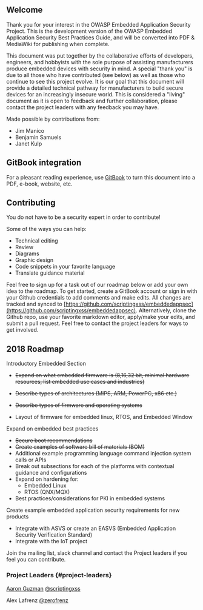 ## Welcome

Thank you for your interest in the OWASP Embedded Application Security Project. This is the development version of the OWASP Embedded Application Security Best Practices Guide, and will be converted into PDF & MediaWiki for publishing when complete.

This document was put together by the collaborative efforts of developers, engineers, and hobbyists with the sole purpose of assisting manufacturers produce embedded devices with security in mind. A special "thank you" is due to all those who have contributed \(see below\) as well as those who continue to see this project evolve. It is our goal that this document will provide a detailed technical pathway for manufacturers to build secure devices for an increasingly insecure world. This is considered a "living" document as it is open to feedback and further collaboration, please contact the project leaders with any feedback you may have.

Made possible by contributions from:

* Jim Manico
* Benjamin Samuels
* Janet Kulp

## GitBook integration

For a pleasant reading experience, use [GitBook](https://github.com/GitbookIO/gitbook) to turn this document into a PDF, e-book, website, etc.

## Contributing

You do not have to be a security expert in order to contribute!

Some of the ways you can help:

* Technical editing
* Review
* Diagrams
* Graphic design
* Code snippets in your favorite language
* Translate guidance material 

Feel free to sign up for a task out of our roadmap below or add your own idea to the roadmap. To get started, create a GitBook account or sign in with your Github credentials to add  comments and make edits. All changes are tracked and synced to [https://github.com/scriptingxss/embeddedappsec](https://github.com/scriptingxss/embeddedappsec).  Alternatively, clone the Github repo, use your favorite markdown editor, apply/make your edits, and submit a pull request. Feel free to contact the project leaders for ways to get involved.

## 2018 Roadmap

Introductory Embedded Section

* ~~Expand on what embedded firmware is \(8,16,32 bit, minimal hardware resources, list embedded use cases and industries\)~~

* ~~Describe types of architectures \(MIPS, ARM, PowerPC, x86 etc.\)~~
* ~~Describe types of firmware and operating systems~~
* Layout of firmware for embedded linux, RTOS, and Embedded Window

Expand on embedded best practices

* ~~Secure boot recommendations~~
* ~~Create examples of software bill of materials \(BOM\)~~
* Additional example programming language command injection system calls or APIs
* Break out subsections for each of the platforms with contextual guidance and configurations
* Expand on hardening for:
  * Embedded Linux
  * RTOS \(QNX/MQX\)
* Best practices/considerations for PKI in embedded systems

Create example embedded application security requirements for new products

* Integrate with ASVS or create an EASVS \(Embedded Application Security Verification Standard\)
* Integrate with the IoT project

Join the mailing list, slack channel and contact the Project leaders if you feel you can contribute.

### Project Leaders {#project-leaders}

[Aaron Guzman](https://www.linkedin.com/in/scriptingxss/) [@scriptingxss](https://twitter.com/scriptingxss)

Alex Lafrenz [@zerofrenz](https://twitter.com/zerofrenz)

